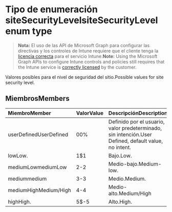 # <a name="sitesecuritylevel-enum-type"></a><span data-ttu-id="34b85-101">Tipo de enumeración siteSecurityLevel</span><span class="sxs-lookup"><span data-stu-id="34b85-101">siteSecurityLevel enum type</span></span>

> <span data-ttu-id="34b85-102">**Nota:** El uso de las API de Microsoft Graph para configurar las directivas y los controles de Intune requiere que el cliente tenga la [licencia correcta](https://go.microsoft.com/fwlink/?linkid=839381) para el servicio Intune.</span><span class="sxs-lookup"><span data-stu-id="34b85-102">**Note:** Using the Microsoft Graph APIs to configure Intune controls and policies still requires that the Intune service is [correctly licensed](https://go.microsoft.com/fwlink/?linkid=839381) by the customer.</span></span>

<span data-ttu-id="34b85-103">Valores posibles para el nivel de seguridad del sitio.</span><span class="sxs-lookup"><span data-stu-id="34b85-103">Possible values for site security level.</span></span>
## <a name="members"></a><span data-ttu-id="34b85-104">Miembros</span><span class="sxs-lookup"><span data-stu-id="34b85-104">Members</span></span>
|<span data-ttu-id="34b85-105">Miembro</span><span class="sxs-lookup"><span data-stu-id="34b85-105">Member</span></span>|<span data-ttu-id="34b85-106">Valor</span><span class="sxs-lookup"><span data-stu-id="34b85-106">Value</span></span>|<span data-ttu-id="34b85-107">Descripción</span><span class="sxs-lookup"><span data-stu-id="34b85-107">Description</span></span>|
|:---|:---|:---|
|<span data-ttu-id="34b85-108">userDefined</span><span class="sxs-lookup"><span data-stu-id="34b85-108">UserDefined</span></span>|<span data-ttu-id="34b85-109">0</span><span class="sxs-lookup"><span data-stu-id="34b85-109">0%</span></span>|<span data-ttu-id="34b85-110">Definido por el usuario, valor predeterminado, sin intención.</span><span class="sxs-lookup"><span data-stu-id="34b85-110">User Defined, default value, no intent.</span></span>|
|<span data-ttu-id="34b85-111">low</span><span class="sxs-lookup"><span data-stu-id="34b85-111">Low.</span></span>|<span data-ttu-id="34b85-112">1</span><span class="sxs-lookup"><span data-stu-id="34b85-112">$1</span></span>|<span data-ttu-id="34b85-113">Bajo.</span><span class="sxs-lookup"><span data-stu-id="34b85-113">Low.</span></span>|
|<span data-ttu-id="34b85-114">mediumLow</span><span class="sxs-lookup"><span data-stu-id="34b85-114">mediumLow</span></span>|<span data-ttu-id="34b85-115">2</span><span class="sxs-lookup"><span data-stu-id="34b85-115">-2</span></span>|<span data-ttu-id="34b85-116">Medio-bajo.</span><span class="sxs-lookup"><span data-stu-id="34b85-116">Medium-low.</span></span>|
|<span data-ttu-id="34b85-117">medium</span><span class="sxs-lookup"><span data-stu-id="34b85-117">medium</span></span>|<span data-ttu-id="34b85-118">3</span><span class="sxs-lookup"><span data-stu-id="34b85-118">-3</span></span>|<span data-ttu-id="34b85-119">Medio.</span><span class="sxs-lookup"><span data-stu-id="34b85-119">Medium.</span></span>|
|<span data-ttu-id="34b85-120">mediumHigh</span><span class="sxs-lookup"><span data-stu-id="34b85-120">Medium/High</span></span>|<span data-ttu-id="34b85-121">4</span><span class="sxs-lookup"><span data-stu-id="34b85-121">-4</span></span>|<span data-ttu-id="34b85-122">Medio-alto.</span><span class="sxs-lookup"><span data-stu-id="34b85-122">Medium/High</span></span>|
|<span data-ttu-id="34b85-123">high</span><span class="sxs-lookup"><span data-stu-id="34b85-123">High.</span></span>|<span data-ttu-id="34b85-124">5</span><span class="sxs-lookup"><span data-stu-id="34b85-124">$-5</span></span>|<span data-ttu-id="34b85-125">Alto.</span><span class="sxs-lookup"><span data-stu-id="34b85-125">High.</span></span>|



